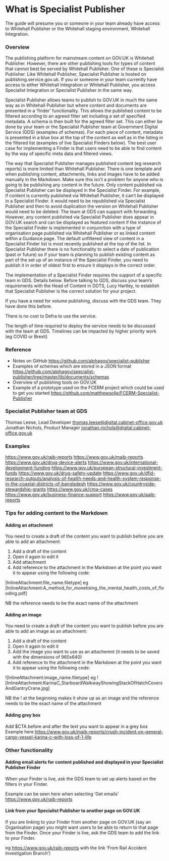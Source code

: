 
<!-- Nav
* [Interaction design and service design](/README.md)
* [What interaction designers and service designers do](/design.md)
* [Defra Design community](/community.md)
* [Tools and resources](/tools-and-resources.md)
* [Defra design standards](https://github.com/DEFRA/design-standards)
* Specialist Publisher
* [Accessibility acceptance criteria](/accessibility-acceptance-criteria.md)
* [Design crits](/design-crits.md)
* [Case studies](/case-studies.md) -->

# What is Specialist Publisher

The guide will presume you or someone in your team already have access to Whitehall Publisher or the Whitehall staging environment, Whitehall Integration.

### Overview

The publishing platform for mainstream content on GOV.UK is Whitehall Publisher. However, there are other publishing tools for types of content that cannot best be served by Whitehall Publisher. One of these is Specialist Publisher. Like Whitehall Publisher, Specialist Publisher is hosted on publishing.service.gov.uk. If you or someone in your team currently have access to either Whitehall Integration or Whitehall Publisher, you access Specialist Integration or Specialist Publisher in the same way.

Specialist Publisher allows teams to publish to GOV.UK in much the same way as in Whitehall Publisher but where content and documents are presented in a ‘finder’ functionality. This allows the published content to be filtered according to an agreed filter set including a set of specified metadata. A schema is then built for the agreed filter set. This can either be done by your team or the Specialist Publisher team at Government Digital Service (GDS) (examples of schemas). For each piece of content, metadata is presented in a blue box at the top of the content as well as in the listing in the filtered list (examples of live Specialist Finders below). The best user case for implementing a Finder is that users need to be able to find content by the way of specific meta data and filtered views.

The way that Specialist Publisher manages published content (eg research reports) is more limited than Whitehall Publisher. There is one template and when publishing content, attachments, links and images have to be added manually in the Markdown. Make sure this isn’t a problem for anyone who is going to be publishing any content in the future.
Only content published via Specialist Publisher can be displayed in the Specialist Finder. For example, if content is currently published via Whitehall Publisher, it can’t be displayed in a Specialist Finder. It would need to be republished via Specialist Publisher and then to avoid duplication the version on Whitehall Publisher would need to be deleted. The team at GDS can support with forwarding. However, any content published via Specialist Publisher does appear in GOV.UK search and can be displayed as featured content if the instance of the Specialist Finder is implemented in conjunction with a type of organisation page published via Whitehall Publisher or as linked content within a Guidance page.
The default unfiltered view of content in a Specialist Finder list is most recently published at the top of the list. In Specialist Publisher there is no functionality to select a date of publication (past or future) so if your team is planning to publish existing content as part of the set up of an instance of the Specialist Finder, you need to publish it in order of oldest first to ensure it displays in the correct order.

The implementation of a Specialist Finder requires the support of a specific team in GDS. Details below. Before talking to GDS, discuss your team’s requirements with the Head of Content in DDTS, Lucy Hartley, to establish that Specialist Publisher is the correct solution for your project.

If you have a need for volume publishing, discuss with the GDS team. They have done this before.

There is no cost to Defra to use the service.

The length of time required to deploy the service needs to be discussed with the team at GDS. Timelines can be impacted by higher priority work (eg COVID or Brexit)

### Reference

* Notes on GitHub https://github.com/alphagov/specialist-publisher
* Examples of schemas which are stored in a JSON format https://github.com/alphagov/specialist-publisher/tree/master/lib/documents/schemas
* Overview of publishing tools on GOV.UK
* Example of a prototype used on the FCERM project which could be used to get you started https://github.com/matthewsolle/FCERM-Specialist-Publisher

### Specialist Publisher team at GDS

Thomas Leese, Lead Developer thomas.leese@digital.cabinet-office.gov.uk
Jonathan Nichols, Product Manager jonathan.nichols@digital.cabinet-office.gov.uk

### Examples

https://www.gov.uk/raib-reports
https://www.gov.uk/maib-reports
https://www.gov.uk/drug-device-alerts
https://www.gov.uk/international-development-funding
https://www.gov.uk/european-structural-investment-funds
https://www.gov.uk/drug-safety-update
https://www.gov.uk/dfid-research-outputs/analysis-of-health-needs-and-health-system-response-in-the-coastal-districts-of-bangladesh
https://www.gov.uk/countryside-stewardship-grants
https://www.gov.uk/cma-cases
https://www.gov.uk/business-finance-support
https://www.gov.uk/aaib-reports

### Tips for adding content to the Markdown

#### Adding an attachment

You need to create a draft of the content you want to publish before you are able to add an attachment:

1. Add a draft of the content
2. Open it again to edit it
3. Add attachment
4. Add reference to the attachment in the Markdown at the point you want it to appear using the following code:

[InlineAttachment:file_name.filetype]
eg [InlineAttachment:A_method_for_monetising_the_mental_health_costs_of_flooding.pdf]

NB the reference needs to be the exact name of the attachment

#### Adding an image

You need to create a draft of the content you want to publish before you are able to add an image as an attachment:

1. Add a draft of the content
2. Open it again to edit it
3. Add the image you want to use as an attachemnt (it needs to be saved with the dimensions of 960x640)
4. Add reference to the attachment in the Markdown at the point you want it to appear using the following code:

![InlineAttachment:image_name.filetype]
eg ![InlineAttachment:KarinaC_StarboardWalkwayShowingStackOfHatchCoversAndGantryCrane.jpg]

NB the ! at the beginning makes it show up as an image and the reference needs to be the exact name of the attachment

#### Adding grey box

Add $CTA before and after the text you want to appear in a grey box
Example here https://www.gov.uk/maib-reports/crush-incident-on-general-cargo-vessel-karina-c-with-loss-of-1-life

### Other functionality

#### Adding email alerts for content published and displayed in your Specialist Publisher Finder

When your Finder is live, ask the GDS team to set up alerts based on the filters in your Finder.

Example can be seen here when selecting ‘Get emails’ https://www.gov.uk/raib-reports

#### Link from your Specialist Publisher to another page on GOV.UK

If you are linking to your Finder from another page on GOV.UK (say an Organisation page) you might want users to be able to return to that page from the Finder. Once your Finder is live, ask the GDS team to add the link to your Finder.

eg https://www.gov.uk/raib-reports with the link ‘From Rail Accident Investigation Branch’)
